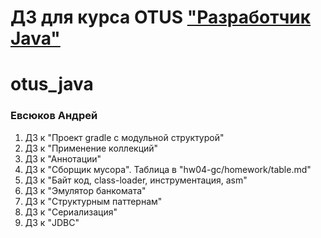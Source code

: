 # ДЗ для курса OTUS ["Разработчик Java"](https://otus.ru/lessons/java-professional/?utm_source=github&utm_medium=free&utm_campaign=otus)

# otus_java
### Евсюков Андрей
1. ДЗ к "Проект gradle с модульной структурой"
2. ДЗ к "Применение коллекций"
3. ДЗ к "Аннотации"
4. ДЗ к "Сборщик мусора". Таблица в "hw04-gc/homework/table.md"
5. ДЗ к "Байт код, class-loader, инструментация, asm"
6. ДЗ к "Эмулятор банкомата"
7. ДЗ к "Структурным паттернам"
8. ДЗ к "Сериализация"
9. ДЗ к "JDBC"